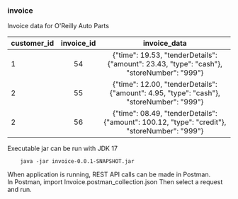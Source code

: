### invoice
Invoice data for O'Reilly Auto Parts  

| **customer_id** | **invoice_id** |                                       **invoice_data**                                       |
|-----------------|:--------------:|:--------------------------------------------------------------------------------------------:|
| 1               | 54             |  {"time": 19.53, "tenderDetails": {"amount": 23.43, "type": "cash"}, "storeNumber": "999"}   |
| 2               | 55             |   {"time": 12.00, "tenderDetails": {"amount": 4.95, "type": "cash"}, "storeNumber": "999"}   |
| 2               | 56             | {"time": 08.49, "tenderDetails": {"amount": 100.12, "type": "credit"}, "storeNumber": "999"} |

Executable jar can be run with JDK 17
```
    java -jar invoice-0.0.1-SNAPSHOT.jar  
```

When application is running, REST API calls can be made in Postman.  
In Postman, import Invoice.postman_collection.json
Then select a request and run.




